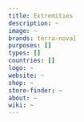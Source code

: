 ```yaml
---
title: Extremities
description: ~
image: ~
brands: terra-nova]
purposes: []
types: []
countries: []
logo: ~
website: ~
shop: ~
store-finder: ~
about: ~
wiki: ~
---
```

